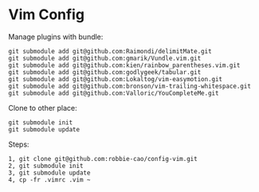 Vim Config
==========

Manage plugins with bundle:

    git submodule add git@github.com:Raimondi/delimitMate.git
    git submodule add git@github.com:gmarik/Vundle.vim.git
    git submodule add git@github.com:kien/rainbow_parentheses.vim.git
    git submodule add git@github.com:godlygeek/tabular.git
    git submodule add git@github.com:Lokaltog/vim-easymotion.git
    git submodule add git@github.com:bronson/vim-trailing-whitespace.git
    git submodule add git@github.com:Valloric/YouCompleteMe.git

Clone to other place:

    git submodule init
    git submodule update

Steps:

    1, git clone git@github.com:robbie-cao/config-vim.git
    2, git submodule init
    3, git submodule update
    4, cp -fr .vimrc .vim ~

